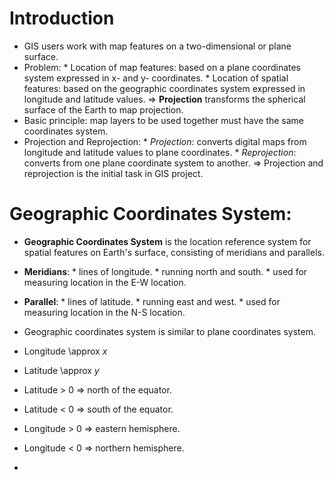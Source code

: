 # Introduction
* GIS users work with map features on a two-dimensional or plane surface.
* Problem:
        * Location of map features: based on a plane coordinates system expressed in x- and y- coordinates.
        * Location of spatial features: based on the geographic coordinates system expressed in longitude and latitude values.
=> **Projection** transforms the spherical surface of the Earth to map projection.
* Basic principle: map layers to be used together must have the same coordinates system.
* Projection and Reprojection:
        * *Projection*: converts digital maps from longitude and latitude values to plane coordinates.
        * *Reprojection*: converts from one plane coordinate system to another.
=> Projection and reprojection is the initial task in GIS project.
# Geographic Coordinates System:
* **Geographic Coordinates System** is the location reference system for spatial features on Earth's surface, consisting of meridians and parallels.
* **Meridians**:
        * lines of longitude.
        * running north and south.
        * used for measuring location in the E-W location.
* **Parallel**:
        * lines of latitude.
        * running east and west.
        * used for measuring location in the N-S location.
* Geographic coordinates system is similar to plane coordinates system.
* Longitude \approx *x*
* Latitude \approx *y*
* Latitude > 0 => north of the equator.
* Latitude < 0 => south of the equator.
* Longitude > 0 => eastern hemisphere.
* Longitude < 0 => northern hemisphere.


* 
